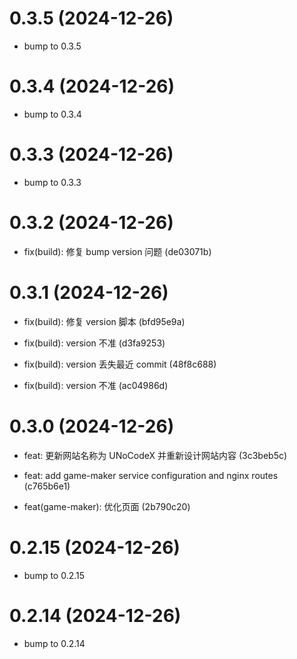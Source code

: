 # 0.3.5 (2024-12-26)

* bump to 0.3.5

# 0.3.4 (2024-12-26)

* bump to 0.3.4

# 0.3.3 (2024-12-26)

* bump to 0.3.3

# 0.3.2 (2024-12-26)

* fix(build): 修复 bump version 问题  (de03071b)

# 0.3.1 (2024-12-26)

* fix(build): 修复 version 脚本  (bfd95e9a)

* fix(build): version 不准  (d3fa9253)

* fix(build): version 丢失最近 commit  (48f8c688)

* fix(build): version 不准  (ac04986d)

# 0.3.0 (2024-12-26)

* feat: 更新网站名称为 UNoCodeX 并重新设计网站内容 (3c3beb5c)

* feat: add game-maker service configuration and nginx routes (c765b6e1)

* feat(game-maker): 优化页面 (2b790c20)

# 0.2.15 (2024-12-26)

* bump to 0.2.15

# 0.2.14 (2024-12-26)

* bump to 0.2.14

